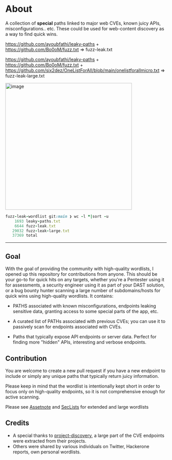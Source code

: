 # About
A collection of **special** paths linked to major web CVEs, known juicy APIs, misconfigurations.. etc. These could be used for web-content discovery as a way to find quick wins.


https://github.com/ayoubfathi/leaky-paths + https://github.com/Bo0oM/fuzz.txt => fuzz-leak.txt


https://github.com/ayoubfathi/leaky-paths + https://github.com/Bo0oM/fuzz.txt + https://github.com/six2dez/OneListForAll/blob/main/onelistforallmicro.txt => fuzz-leak-large.txt

<img width="395" alt="image" src="https://user-images.githubusercontent.com/38748801/225014771-4e4d9c20-f484-401f-9d48-215c85107493.png">

```ruby 
fuzz-leak-wordlist git:main ❯ wc -l *|sort -u                                                                                     ✖
    1693 leaky-paths.txt
    6644 fuzz-leak.txt
   29032 fuzz-leak-large.txt
   37369 total

```
-----------

## Goal
With the goal of providing the community with high-quality wordlists, I opened up this repository for contributions from anyone. This should be your go-to for quick hits on any targets, whether you're a Pentester using it for assessments, a security engineer using it as part of your DAST solution, or a bug bounty hunter scanning a large number of subdomains/hosts for quick wins using high-quality wordlists. It contains:

* PATHS associated with known misconfigurations, endpoints leaking sensitive data, granting access to some special parts of the app, etc.

* A curated list of PATHs associated with previous CVEs; you can use it to passively scan for endpoints associated with CVEs.

* Paths that typically expose API endpoints or server data. Perfect for finding more "hidden" APIs, interesting and verbose endpoints.


## Contribution
You are welcome to create a new pull request if you have a new endpoint to include or simply any unique paths that typically return juicy information.

Please keep in mind that the wordlist is intentionally kept short in order to focus only on high-quality endpoints, so it is not comprehensive enough for active scanning.

Please see [Assetnote](https://wordlists.assetnote.io/) and [SecLists](https://github.com/danielmiessler/SecLists/tree/master/Discovery/Web-Content) for extended and large wordlists


## Credits

- A special thanks to [project-discovery](https://github.com/projectdiscovery/), a large part of the CVE endpoints were extracted from their projects. 
- Others were shared by various individuals on Twitter, Hackerone reports, own personal wordlists. 
